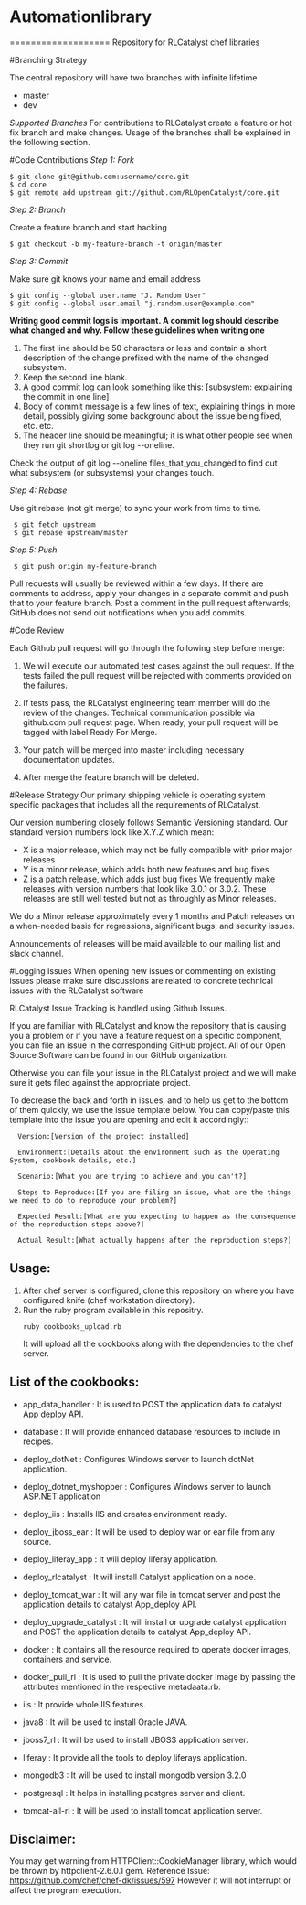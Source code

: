 # Automationlibrary
===================
Repository for RLCatalyst chef libraries

#Branching Strategy

The central repository will have two branches with infinite lifetime
* master 
* dev 

*Supported Branches* 
For contributions to RLCatalyst create a feature or hot fix branch and make changes. Usage of the branches shall be explained  in the following section.

#Code Contributions
*Step 1: Fork*
```
$ git clone git@github.com:username/core.git
$ cd core
$ git remote add upstream git://github.com/RLOpenCatalyst/core.git
```

*Step 2: Branch*

Create a feature branch and start hacking
```
$ git checkout -b my-feature-branch -t origin/master
```

*Step 3: Commit*

Make sure git knows your name and email address
```
$ git config --global user.name "J. Random User"
$ git config --global user.email "j.random.user@example.com"
```

**Writing good commit logs is important. A commit log should describe what changed and why. Follow these guidelines when writing one**

1. The first line should be 50 characters or less and contain a short description of the change prefixed with the name of the changed subsystem.
2. Keep the second line blank.
3. A good commit log can look something like this: [subsystem: explaining the commit in one line]
4. Body of commit message is a few lines of text, explaining things in more detail, possibly giving some background about the issue being fixed, etc. etc.
5. The header line should be meaningful; it is what other people see when they run git shortlog or git log --oneline.

Check the output of git log --oneline files_that_you_changed to find out what subsystem (or subsystems) your changes touch.

 *Step 4: Rebase*

 Use git rebase (not git merge) to sync your work from time to time.
```
 $ git fetch upstream
 $ git rebase upstream/master
```

*Step 5: Push*

```
 $ git push origin my-feature-branch
```

Pull requests will usually be reviewed within a few days. If there are comments to address, apply your changes in a separate  commit and push that to your feature branch. Post a comment in the pull request afterwards; GitHub does not send out   notifications when you add commits.

#Code Review

Each Github pull request will go through the following step before merge:

 1. We will execute our automated test cases against the pull request. If the tests failed the pull request will be rejected with comments provided on the failures.

 2. If tests pass, the RLCatalyst engineering team member will do the review of the changes. Technical communication possible via github.com pull request page. When ready, your pull request will be tagged with label Ready For Merge.

 3. Your patch will be merged into master including necessary documentation updates.

 4. After merge the feature branch will be deleted.

#Release Strategy 
Our primary shipping vehicle is operating system specific packages that includes all the requirements of RLCatalyst.

Our version numbering closely follows Semantic Versioning standard. Our standard version numbers look like X.Y.Z which mean:

* X is a major release, which may not be fully compatible with prior major releases
* Y is a minor release, which adds both new features and bug fixes
* Z is a patch release, which adds just bug fixes
We frequently make releases with version numbers that look like 3.0.1 or 3.0.2. These releases are still well tested but not as throughly as Minor releases.

We do a Minor release approximately every 1 months and Patch releases on a when-needed basis for regressions, significant bugs, and security issues.

Announcements of releases will be maid available to our mailing list and slack channel.

#Logging Issues
When opening new issues or commenting on existing issues please make sure discussions are related to concrete technical issues with the RLCatalyst software

RLCatalyst Issue Tracking is handled using Github Issues.

If you are familiar with RLCatalyst and know the repository that is causing you a problem or if you have a feature request on a specific component, you can file an issue in the corresponding GitHub project. All of our Open Source Software can be found in our GitHub organization.

Otherwise you can file your issue in the RLCatalyst project and we will make sure it gets filed against the appropriate project.

To decrease the back and forth in issues, and to help us get to the bottom of them quickly, we use the issue template below.  You can copy/paste this template into the issue you are opening and edit it accordingly::

```
  Version:[Version of the project installed]

  Environment:[Details about the environment such as the Operating System, cookbook details, etc.]

  Scenario:[What you are trying to achieve and you can't?]

  Steps to Reproduce:[If you are filing an issue, what are the things we need to do to reproduce your problem?]

  Expected Result:[What are you expecting to happen as the consequence of the reproduction steps above?]

  Actual Result:[What actually happens after the reproduction steps?]
```

Usage:
------
1. After chef server is configured, clone this repository on where you have configured knife (chef workstation directory).
2. Run the ruby program available in this repositry.
	```
	ruby cookbooks_upload.rb
	```
	It will upload all the cookbooks along with the dependencies to the chef server.



List of the cookbooks:
----------------------

- app_data_handler : It is used to POST the application data to catalyst App deploy API.

- database : It will provide enhanced database resources to include in recipes.

- deploy_dotNet : Configures Windows server to launch dotNet application.

- deploy_dotnet_myshopper : Configures Windows server to launch ASP.NET application

- deploy_iis : Installs IIS and creates environment ready.

- deploy_jboss_ear : It will be used to deploy war or ear file from any source.

- deploy_liferay_app : It will deploy liferay application.

- deploy_rlcatalyst  : It will install Catalyst application on a node.

- deploy_tomcat_war  : It will any war file in  tomcat server and post the application details to catalyst App_deploy API.

- deploy_upgrade_catalyst : It will install or upgrade catalyst application and POST the application details to catalyst App_deploy API.

- docker : It contains all the resource required to  operate docker images, containers and service.

- docker_pull_rl : It is used to pull the private docker image by passing the attributes mentioned in the respective metadaata.rb. 

- iis  :  It provide whole IIS features.

- java8 : It will be used to install Oracle JAVA.

- jboss7_rl : It will be used to install JBOSS application server.

- liferay : It provide all the tools to deploy liferays application.

- mongodb3 : It will be used to install mongodb version 3.2.0

- postgresql : It helps in installing postgres server and client.

- tomcat-all-rl : It will be used to install tomcat application server.


Disclaimer:
-----------
You may get warning from HTTPClient::CookieManager library, which would be thrown by httpclient-2.6.0.1 gem. 
Reference Issue: https://github.com/chef/chef-dk/issues/597
However it will not interrupt or affect the program execution. 



